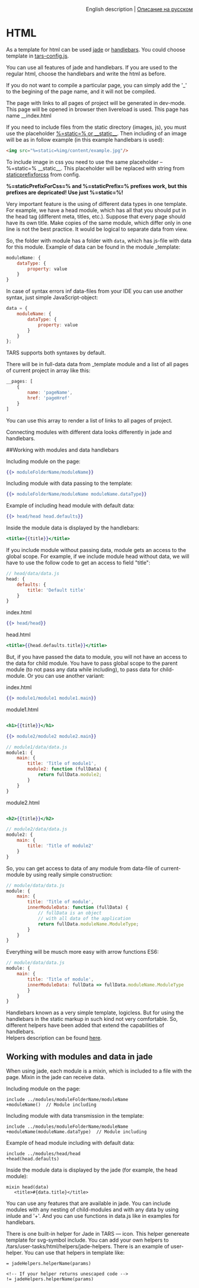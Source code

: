 <p align="right">
English description | <a href="../ru/html-processing.md">Описание на русском</a>
</p>

# HTML

As a template for html can be used [jade](http://jade-lang.com) or [handlebars](http://handlebarsjs.com). You could choose template in [tars-config.js](options.md#templater).

You can use all features of jade and handlebars. If you are used to the regular html, choose the handlebars and write the html as before.

If you do not want to compile a particular page, you can simply add the '_' to the begining of the page name, and it will not be compiled.

The page with links to all pages of project will be generated in dev-mode. This page will be opened in browser then livereload is used. This page has name __index.html

If you need to include files from the static directory (images, js), you must use the placeholder [%=static=% or \_\_static\_\_](options.md#staticprefix). Then including of an image will be as in follow example (in this example handlebars is used):

```html
<img src="%=static=%img/content/example.jpg"/>
```

To include image in css you need to use the same placeholder – %=static=% \_\_static\_\_. This placeholder will be replaced with string from [staticprefixforcss](options.md#staticprefixforcss) from config.

**%=staticPrefixForCss=% and %=staticPrefix=% prefixes work, but this prefixes are depricated! Use just %=static=%!**

Very important feature is the using of different data types in one template. For example, we have a head module, which has all that you should put in the head tag (different meta, titles, etc.). Suppose that every page should have its own title. Make copies of the same module, which differ only in one line is not the best practice. It would be logical to separate data from view.

So, the folder with module has a folder with `data`, which has js-file with data for this module. 
Example of data can be found in the module _template:

```js
moduleName: {
    dataType: {
        property: value
    }
}
```

In case of syntax errors inf data-files from your IDE  you can use another syntax, just simple JavaScript-object:

```javascript
data = {
    moduleName: {
        dataType: {
            property: value
        }
    }
};
```

TARS supports both syntaxes by default. 

There will be in full-data data from _template module and a list of all pages of current project in array like this:

```javascript
__pages: [
    {
        name: 'pageName',
        href: 'pageHref'
    }
]
```

You can use this array to render a list of links to all pages of project.

Connecting modules with different data looks differently in jade and handlebars.


##Working with modules and data handlebars

Including module on the page:

```handlebars
{{> moduleFolderName/moduleName}}
```

Including module with data passing to the template:

```handlebars
{{> moduleFolderName/moduleName moduleName.dataType}}
```

Example of including head module with default data:

```handlebars
{{> head/head head.defaults}}
```

Inside the module data is displayed by the handlebars:

```handlebars
<title>{{title}}</title>
```

If you include module without passing data, module gets an access to the global scope. For example, if we include module head without data, we will have to use the follow code to get an access to field "title":

```javascript
// head/data/data.js
head: {
    defaults: {
        title: 'Default title'
    }
}
```

index.html
```handlebars
{{> head/head}}
```

head.html
```handlebars
<title>{{head.defaults.title}}</title>
```

But, if you have passed the data to module, you will not have an access to the data for child module. You have to pass global scope to the parent module (to not pass any data while including), to pass data for child-module. Or you can use another variant:

index.html
```handlebars
{{> module1/module1 module1.main}}
```

module1.html
```handlebars

<h1>{{title}}</h1>

{{> module2/module2 module2.main}}
```

```javascript
// module1/data/data.js
module1: {
    main: {
        title: 'Title of module1',
        module2: function (fullData) {
            return fullData.module2;
        }
    }
}
```

module2.html
```handlebars

<h2>{{title}}</h2>
```

```javascript
// module2/data/data.js
module2: {
    main: {
        title: 'Title of module2'
    }
}
```

So, you can get access to data of any module from data-file of current-module by using really simple construction:

```javascript
// module/data/data.js
module: {
    main: {
        title: 'Title of module',
        innerModuleData: function (fullData) {
            // fullData is an object 
            // with all data of the application
            return fullData.moduleName.ModuleType;
        }
    }
}
```

Everything will be musch more easy with arrow functions ES6:

```javascript
// module/data/data.js
module: {
    main: {
        title: 'Title of module',
        innerModuleData: fullData => fullData.moduleName.ModuleType
        }
    }
}
```

Handlebars known as a very simple template, logicless. But for using the handlebars in the static markup in such kind not very comfortable. So, different helpers have been added that extend the capabilities of handlebars.<br/>
Helpers description can be found [here](handlebars-helpers.md).


## Working with modules and data in jade

When using jade, each module is a mixin, which is included to a file with the page. Mixin in the jade can receive data.

Including module on the page:

```jade
include ../modules/moduleFolderName/moduleName
+moduleName()  // Module including
```

Including module with data transmission in the template:

```jade
include ../modules/moduleFolderName/moduleName
+moduleName(moduleName.dataType)  // Module including
```

Example of head module including with default data:

```jade
include ../modules/head/head
+head(head.defaults)
```

Inside the module data is displayed by the jade (for example, the head module):

```jade
mixin head(data)
   <title>#{data.title}</title>
```

You can use any features that are available in jade. You can include modules with any nesting of child-modules and with any data by using inlude and '+'. And you can use functions in data.js like in examples for handlebars.

There is one built-in helper for Jade in TARS — icon. This helper genereate template for svg-symbol include. You can add your own helpers to /tars/user-tasks/html/helpers/jade-helpers. There is an example of user-helper. You can use that helpers in template like:

```jade
= jadeHelpers.helperName(params)

<!-- If your helper returns unescaped code -->
!= jadeHelpers.helperName(params)
```
